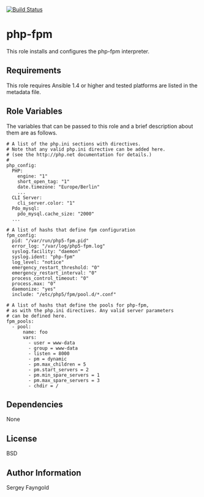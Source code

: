 [![Build Status](https://travis-ci.org/NBZ4live/ansible-php-fpm.png?branch=master)](https://travis-ci.org/NBZ4live/ansible-php-fpm)

php-fpm
========

This role installs and configures the php-fpm interpreter.

Requirements
------------

This role requires Ansible 1.4 or higher and tested platforms are listed in the metadata file.

Role Variables
--------------

The variables that can be passed to this role and a brief description about
them are as follows.

    # A list of the php.ini sections with directives.
    # Note that any valid php.ini directive can be added here.
    # (see the http://php.net documentation for details.)
    # 
    php_config:
      PHP:
        engine: "1"
        short_open_tag: "1"
        date.timezone: "Europe/Berlin"
        ...
      CLI Server:
        cli_server.color: "1"
      Pdo_mysql:
        pdo_mysql.cache_size: "2000"
      ...

    # A list of hashs that define fpm configuration
    fpm_config:
      pid: "/var/run/php5-fpm.pid"
      error_log: "/var/log/php5-fpm.log"
      syslog.facility: "daemon"
      syslog.ident: "php-fpm"
      log_level: "notice"
      emergency_restart_threshold: "0"
      emergency_restart_interval: "0"
      process_control_timeout: "0"
      process.max: "0"
      daemonize: "yes"
      include: "/etc/php5/fpm/pool.d/*.conf"

    # A list of hashs that define the pools for php-fpm,
    # as with the php.ini directives. Any valid server parameters
    # can be defined here.
    fpm_pools:
      - pool:
          name: foo
          vars:
            - user = www-data
            - group = www-data
            - listen = 8000
            - pm = dynamic
            - pm.max_children = 5
            - pm.start_servers = 2
            - pm.min_spare_servers = 1
            - pm.max_spare_servers = 3
            - chdir = /

Dependencies
------------

None

License
-------

BSD

Author Information
------------------

Sergey Fayngold
